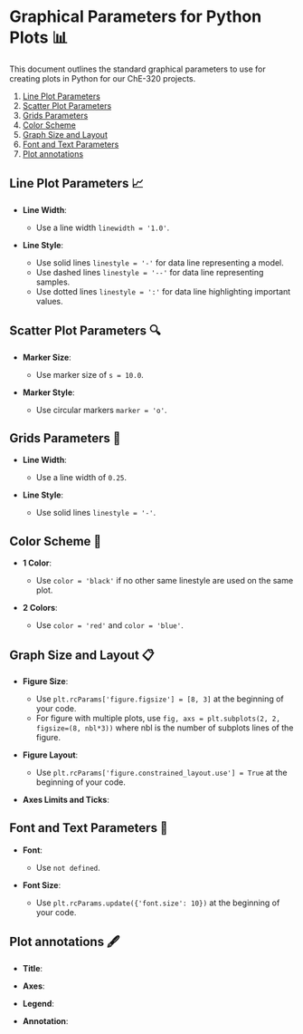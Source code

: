 # Graphical Parameters for Python Plots 📊

This document outlines the standard graphical parameters to use for creating plots in Python for our ChE-320 projects.

1. [Line Plot Parameters](#line-plot-parameters-)
2. [Scatter Plot Parameters](#scatter-plot-parameters-)
3. [Grids Parameters](#grids-parameters-)
4. [Color Scheme](#color-scheme-)
5. [Graph Size and Layout](#graph-size-and-layout-)
6. [Font and Text Parameters](#font-and-text-parameters-)
7. [Plot annotations](#plot-annotations-%EF%B8%8F)

## Line Plot Parameters 📈

- **Line Width**: 
  - Use a line width `linewidth = '1.0'`.

- **Line Style**:
  - Use solid lines `linestyle = '-'` for data line representing a model.
  - Use dashed lines `linestyle = '--'` for data line representing samples.
  - Use dotted lines `linestyle = ':'` for data line highlighting important values.

## Scatter Plot Parameters 🔍

- **Marker Size**:
  - Use marker size of `s = 10.0`.

- **Marker Style**:
  - Use circular markers `marker = 'o'`.
 
## Grids Parameters 📐

- **Line Width**: 
  - Use a line width of `0.25`.

- **Line Style**:
  - Use solid lines `linestyle = '-'`.

## Color Scheme 🎨

- **1 Color**:
  - Use `color = 'black'` if no other same linestyle are used on the same plot.

- **2 Colors**:
  - Use `color = 'red'` and `color = 'blue'`.

## Graph Size and Layout 📋

- **Figure Size**:
  - Use `plt.rcParams['figure.figsize'] = [8, 3]` at the beginning of your code.
  - For figure with multiple plots, use `fig, axs = plt.subplots(2, 2, figsize=(8, nbl*3))` where nbl is the number of subplots lines of the figure.
 
- **Figure Layout**:
  - Use `plt.rcParams['figure.constrained_layout.use'] = True` at the beginning of your code.
 
- **Axes Limits and Ticks**:

## Font and Text Parameters 📝

- **Font**:
  - Use `not defined`.

- **Font Size**:
  - Use `plt.rcParams.update({'font.size': 10})` at the beginning of your code.
 
## Plot annotations 🖋️

- **Title**:

- **Axes**:

- **Legend**:

- **Annotation**:

